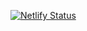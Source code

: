 [![Netlify Status](https://api.netlify.com/api/v1/badges/5f9ed56d-dce9-4cc2-9c2f-12a6e17ba603/deploy-status)](https://app.netlify.com/sites/recensementplantes/deploys)
